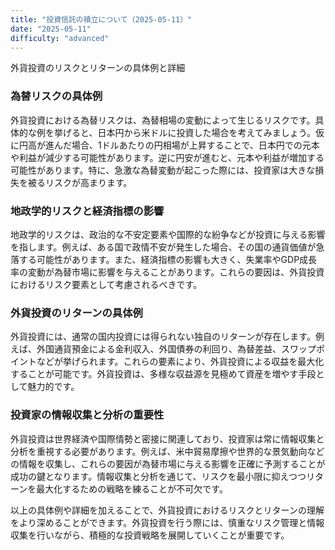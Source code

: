 ```yaml
---
title: "投資信託の積立について（2025-05-11）"
date: "2025-05-11"
difficulty: "advanced"
---
```


外貨投資のリスクとリターンの具体例と詳細

### 為替リスクの具体例

外貨投資における為替リスクは、為替相場の変動によって生じるリスクです。具体的な例を挙げると、日本円から米ドルに投資した場合を考えてみましょう。仮に円高が進んだ場合、1ドルあたりの円相場が上昇することで、日本円での元本や利益が減少する可能性があります。逆に円安が進むと、元本や利益が増加する可能性があります。特に、急激な為替変動が起こった際には、投資家は大きな損失を被るリスクが高まります。

### 地政学的リスクと経済指標の影響

地政学的リスクは、政治的な不安定要素や国際的な紛争などが投資に与える影響を指します。例えば、ある国で政情不安が発生した場合、その国の通貨価値が急落する可能性があります。また、経済指標の影響も大きく、失業率やGDP成長率の変動が為替市場に影響を与えることがあります。これらの要因は、外貨投資におけるリスク要素として考慮されるべきです。

### 外貨投資のリターンの具体例

外貨投資には、通常の国内投資には得られない独自のリターンが存在します。例えば、外国通貨預金による金利収入、外国債券の利回り、為替差益、スワップポイントなどが挙げられます。これらの要素により、外貨投資による収益を最大化することが可能です。外貨投資は、多様な収益源を見極めて資産を増やす手段として魅力的です。

### 投資家の情報収集と分析の重要性

外貨投資は世界経済や国際情勢と密接に関連しており、投資家は常に情報収集と分析を重視する必要があります。例えば、米中貿易摩擦や世界的な景気動向などの情報を収集し、これらの要因が為替市場に与える影響を正確に予測することが成功の鍵となります。情報収集と分析を通じて、リスクを最小限に抑えつつリターンを最大化するための戦略を練ることが不可欠です。

以上の具体例や詳細を加えることで、外貨投資におけるリスクとリターンの理解をより深めることができます。外貨投資を行う際には、慎重なリスク管理と情報収集を行いながら、積極的な投資戦略を展開していくことが重要です。

